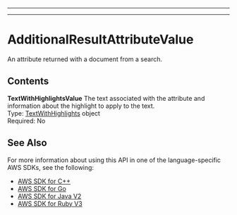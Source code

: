 --------

--------

# AdditionalResultAttributeValue<a name="API_AdditionalResultAttributeValue"></a>

An attribute returned with a document from a search\.

## Contents<a name="API_AdditionalResultAttributeValue_Contents"></a>

 **TextWithHighlightsValue**   <a name="Kendra-Type-AdditionalResultAttributeValue-TextWithHighlightsValue"></a>
The text associated with the attribute and information about the highlight to apply to the text\.  
Type: [TextWithHighlights](API_TextWithHighlights.md) object  
Required: No

## See Also<a name="API_AdditionalResultAttributeValue_SeeAlso"></a>

For more information about using this API in one of the language\-specific AWS SDKs, see the following:
+  [AWS SDK for C\+\+](https://docs.aws.amazon.com/goto/SdkForCpp/kendra-2019-02-03/AdditionalResultAttributeValue) 
+  [AWS SDK for Go](https://docs.aws.amazon.com/goto/SdkForGoV1/kendra-2019-02-03/AdditionalResultAttributeValue) 
+  [AWS SDK for Java V2](https://docs.aws.amazon.com/goto/SdkForJavaV2/kendra-2019-02-03/AdditionalResultAttributeValue) 
+  [AWS SDK for Ruby V3](https://docs.aws.amazon.com/goto/SdkForRubyV3/kendra-2019-02-03/AdditionalResultAttributeValue) 